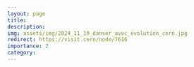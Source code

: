 ```yaml
---
layout: page
title:  
description: 
img: assets/img/2024_11_19_danser_avec_evolution_cern.jpg
redirect: https://visit.cern/node/7616
importance: 2
category: 
---
```



